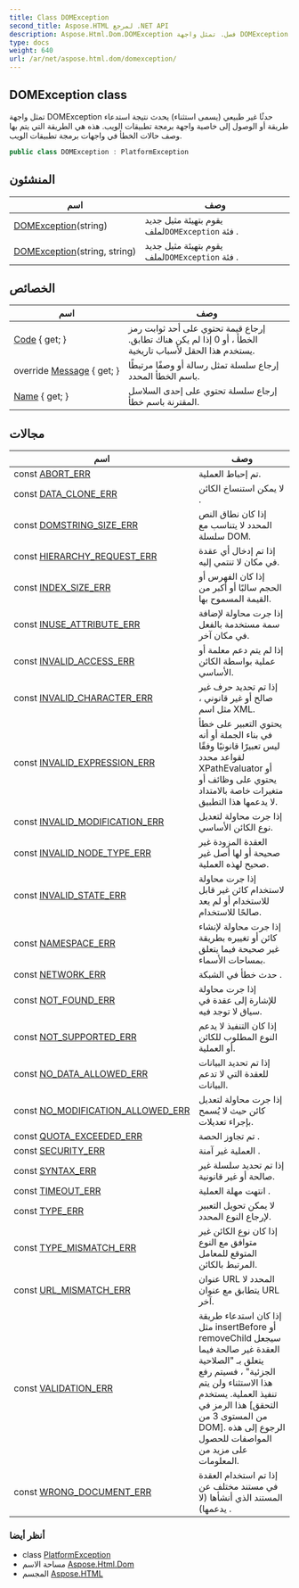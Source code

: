 ```yaml
---
title: Class DOMException
second_title: Aspose.HTML لمرجع .NET API
description: Aspose.Html.Dom.DOMException فصل. تمثل واجهة DOMException حدثًا غير طبيعي يسمى استثناء يحدث نتيجة استدعاء طريقة أو الوصول إلى خاصية واجهة برمجة تطبيقات الويب. هذه هي الطريقة التي يتم بها وصف حالات الخطأ في واجهات برمجة تطبيقات الويب.
type: docs
weight: 640
url: /ar/net/aspose.html.dom/domexception/
---
```

## DOMException class

تمثل واجهة DOMException حدثًا غير طبيعي (يسمى استثناء) يحدث نتيجة استدعاء طريقة أو الوصول إلى خاصية واجهة برمجة تطبيقات الويب. هذه هي الطريقة التي يتم بها وصف حالات الخطأ في واجهات برمجة تطبيقات الويب.

```csharp
public class DOMException : PlatformException
```

## المنشئون

| اسم | وصف |
| --- | --- |
| [DOMException](domexception/#constructor)(string) | يقوم بتهيئة مثيل جديد لملف`DOMException` فئة . |
| [DOMException](domexception/#constructor_1)(string, string) | يقوم بتهيئة مثيل جديد لملف`DOMException` فئة . |

## الخصائص

| اسم | وصف |
| --- | --- |
| [Code](../../aspose.html.dom/domexception/code/) { get; } | إرجاع قيمة تحتوي على أحد ثوابت رمز الخطأ ، أو 0 إذا لم يكن هناك تطابق. يستخدم هذا الحقل لأسباب تاريخية. |
| override [Message](../../aspose.html.dom/domexception/message/) { get; } | إرجاع سلسلة تمثل رسالة أو وصفًا مرتبطًا باسم الخطأ المحدد. |
| [Name](../../aspose.html.dom/domexception/name/) { get; } | إرجاع سلسلة تحتوي على إحدى السلاسل المقترنة باسم خطأ. |

## مجالات

| اسم | وصف |
| --- | --- |
| const [ABORT_ERR](../../aspose.html.dom/domexception/abort_err/) | تم إحباط العملية. |
| const [DATA_CLONE_ERR](../../aspose.html.dom/domexception/data_clone_err/) | لا يمكن استنساخ الكائن . |
| const [DOMSTRING_SIZE_ERR](../../aspose.html.dom/domexception/domstring_size_err/) | إذا كان نطاق النص المحدد لا يتناسب مع سلسلة DOM. |
| const [HIERARCHY_REQUEST_ERR](../../aspose.html.dom/domexception/hierarchy_request_err/) | إذا تم إدخال أي عقدة في مكان لا تنتمي إليه. |
| const [INDEX_SIZE_ERR](../../aspose.html.dom/domexception/index_size_err/) | إذا كان الفهرس أو الحجم سالبًا أو أكبر من القيمة المسموح بها. |
| const [INUSE_ATTRIBUTE_ERR](../../aspose.html.dom/domexception/inuse_attribute_err/) | إذا جرت محاولة لإضافة سمة مستخدمة بالفعل في مكان آخر. |
| const [INVALID_ACCESS_ERR](../../aspose.html.dom/domexception/invalid_access_err/) | إذا لم يتم دعم معلمة أو عملية بواسطة الكائن الأساسي. |
| const [INVALID_CHARACTER_ERR](../../aspose.html.dom/domexception/invalid_character_err/) | إذا تم تحديد حرف غير صالح أو غير قانوني ، مثل اسم XML. |
| const [INVALID_EXPRESSION_ERR](../../aspose.html.dom/domexception/invalid_expression_err/) | يحتوي التعبير على خطأ في بناء الجملة أو أنه ليس تعبيرًا قانونيًا وفقًا لقواعد محدد XPathEvaluator أو يحتوي على وظائف أو متغيرات خاصة بالامتداد لا يدعمها هذا التطبيق. |
| const [INVALID_MODIFICATION_ERR](../../aspose.html.dom/domexception/invalid_modification_err/) | إذا جرت محاولة لتعديل نوع الكائن الأساسي. |
| const [INVALID_NODE_TYPE_ERR](../../aspose.html.dom/domexception/invalid_node_type_err/) | العقدة المزودة غير صحيحة أو لها أصل غير صحيح لهذه العملية. |
| const [INVALID_STATE_ERR](../../aspose.html.dom/domexception/invalid_state_err/) | إذا جرت محاولة لاستخدام كائن غير قابل للاستخدام أو لم يعد صالحًا للاستخدام. |
| const [NAMESPACE_ERR](../../aspose.html.dom/domexception/namespace_err/) | إذا جرت محاولة لإنشاء كائن أو تغييره بطريقة غير صحيحة فيما يتعلق بمساحات الأسماء. |
| const [NETWORK_ERR](../../aspose.html.dom/domexception/network_err/) | حدث خطأ في الشبكة . |
| const [NOT_FOUND_ERR](../../aspose.html.dom/domexception/not_found_err/) | إذا جرت محاولة للإشارة إلى عقدة في سياق لا توجد فيه. |
| const [NOT_SUPPORTED_ERR](../../aspose.html.dom/domexception/not_supported_err/) | إذا كان التنفيذ لا يدعم النوع المطلوب للكائن أو العملية. |
| const [NO_DATA_ALLOWED_ERR](../../aspose.html.dom/domexception/no_data_allowed_err/) | إذا تم تحديد البيانات للعقدة التي لا تدعم البيانات. |
| const [NO_MODIFICATION_ALLOWED_ERR](../../aspose.html.dom/domexception/no_modification_allowed_err/) | إذا جرت محاولة لتعديل كائن حيث لا يُسمح بإجراء تعديلات. |
| const [QUOTA_EXCEEDED_ERR](../../aspose.html.dom/domexception/quota_exceeded_err/) | تم تجاوز الحصة . |
| const [SECURITY_ERR](../../aspose.html.dom/domexception/security_err/) | العملية غير آمنة . |
| const [SYNTAX_ERR](../../aspose.html.dom/domexception/syntax_err/) | إذا تم تحديد سلسلة غير صالحة أو غير قانونية. |
| const [TIMEOUT_ERR](../../aspose.html.dom/domexception/timeout_err/) | انتهت مهلة العملية . |
| const [TYPE_ERR](../../aspose.html.dom/domexception/type_err/) | لا يمكن تحويل التعبير لإرجاع النوع المحدد. |
| const [TYPE_MISMATCH_ERR](../../aspose.html.dom/domexception/type_mismatch_err/) | إذا كان نوع الكائن غير متوافق مع النوع المتوقع للمعامل المرتبط بالكائن. |
| const [URL_MISMATCH_ERR](../../aspose.html.dom/domexception/url_mismatch_err/) | عنوان URL المحدد لا يتطابق مع عنوان URL آخر. |
| const [VALIDATION_ERR](../../aspose.html.dom/domexception/validation_err/) | إذا كان استدعاء طريقة مثل insertBefore أو removeChild سيجعل العقدة غير صالحة فيما يتعلق بـ "الصلاحية الجزئية" ، فسيتم رفع هذا الاستثناء ولن يتم تنفيذ العملية. يستخدم هذا الرمز في [التحقق من المستوى 3 من DOM]. الرجوع إلى هذه المواصفات للحصول على مزيد من المعلومات. |
| const [WRONG_DOCUMENT_ERR](../../aspose.html.dom/domexception/wrong_document_err/) | إذا تم استخدام العقدة في مستند مختلف عن المستند الذي أنشأها (لا يدعمها) . |

### أنظر أيضا

* class [PlatformException](../../aspose.html/platformexception/)
* مساحة الاسم [Aspose.Html.Dom](../../aspose.html.dom/)
* المجسم [Aspose.HTML](../../)


